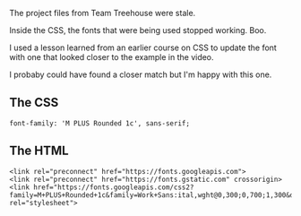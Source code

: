 The project files from Team Treehouse were stale.  

Inside the CSS, the fonts that were being used stopped working.  Boo.

I used a lesson learned from an earlier course on CSS to update the font with one that looked closer to the example in the video.  

I probaby could have found a closer match but I'm happy with this one.

## The CSS

```
font-family: 'M PLUS Rounded 1c', sans-serif;
```

## The HTML

```
<link rel="preconnect" href="https://fonts.googleapis.com">
<link rel="preconnect" href="https://fonts.gstatic.com" crossorigin>
<link href="https://fonts.googleapis.com/css2?family=M+PLUS+Rounded+1c&family=Work+Sans:ital,wght@0,300;0,700;1,300&display=swap" rel="stylesheet">
```